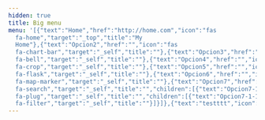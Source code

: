 ```yaml
---
hidden: true
title: Big menu
menu: '[{"text":"Home","href":"http://home.com","icon":"fas
  fa-home","target":"_top","title":"My
  Home"},{"text":"Opcion2","href":"","icon":"fas
  fa-chart-bar","target":"_self","title":""},{"text":"Opcion3","href":"","icon":"fas
  fa-bell","target":"_self","title":""},{"text":"Opcion4","href":"","icon":"fas
  fa-crop","target":"_self","title":""},{"text":"Opcion5","href":"","icon":"fas
  fa-flask","target":"_self","title":""},{"text":"Opcion6","href":"","icon":"fas
  fa-map-marker","target":"_self","title":""},{"text":"Opcion7","href":"","icon":"fas
  fa-search","target":"_self","title":"","children":[{"text":"Opcion7-1","href":"","icon":"fas
  fa-plug","target":"_self","title":"","children":[{"text":"Opcion7-1-1","href":"","icon":"fas
  fa-filter","target":"_self","title":""}]}]},{"text":"testttt","icon":"","href":"#mynew","target":"_self","title":""}]'
---
```

